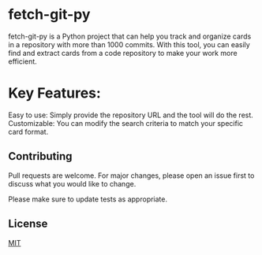 # fetch-git-py
fetch-git-py is a Python project that can help you track and organize cards in a repository with more than 1000 commits. With this tool, you can easily find and extract cards from a code repository to make your work more efficient.

# Key Features:

Easy to use: Simply provide the repository URL and the tool will do the rest.
Customizable: You can modify the search criteria to match your specific card format.

## Contributing

Pull requests are welcome. For major changes, please open an issue first
to discuss what you would like to change.

Please make sure to update tests as appropriate.

## License

[MIT](https://choosealicense.com/licenses/mit/)
